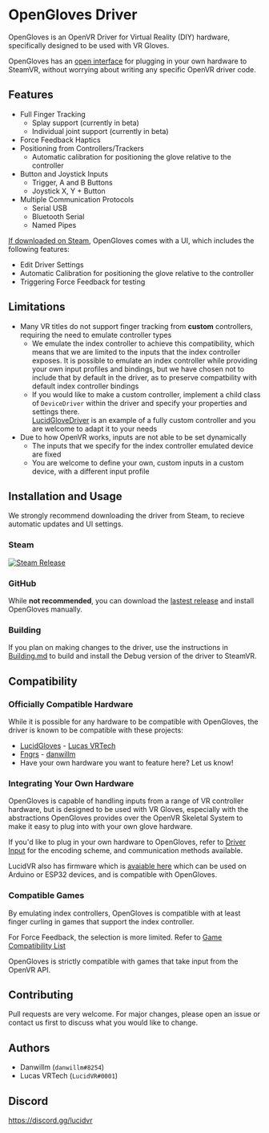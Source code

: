 # OpenGloves Driver

OpenGloves is an OpenVR Driver for Virtual Reality (DIY) hardware, specifically designed to be used with VR Gloves.

OpenGloves has an [open interface](https://github.com/LucidVR/opengloves-driver/wiki/Driver-Input) for plugging in your own hardware to SteamVR, without worrying about writing any specific OpenVR driver code.

## Features
* Full Finger Tracking
  * Splay support (currently in beta)
  * Individual joint support (currently in beta)
* Force Feedback Haptics
* Positioning from Controllers/Trackers
   * Automatic calibration for positioning the glove relative to the controller
* Button and Joystick Inputs
   * Trigger, A and B Buttons
   * Joystick X, Y + Button
* Multiple Communication Protocols
   * Serial USB
   * Bluetooth Serial
   * Named Pipes

[If downloaded on Steam](https://store.steampowered.com/app/1574050/OpenGloves), OpenGloves comes with a UI, which includes the following features:
* Edit Driver Settings
* Automatic Calibration for positioning the glove relative to the controller
* Triggering Force Feedback for testing

## Limitations
* Many VR titles do not support finger tracking from **custom** controllers, requiring the need to emulate controller types
   * We emulate the index controller to achieve this compatibility, which means that we are limited to the inputs that the index controller exposes. It is possible to emulate an index controller while providing your own input profiles and bindings, but we have chosen not to include that by default in the driver, as to preserve compatbility with default index controller bindings
   * If you would like to make a custom controller, implement a child class of `DeviceDriver` within the driver and specify your properties and settings there.  
[LucidGloveDriver](https://github.com/LucidVR/opengloves-driver/blob/develop/src/DeviceDriver/LucidGloveDriver.cpp) is an example of a fully custom controller and you are welcome to adapt it to your needs
* Due to how OpenVR works, inputs are not able to be set dynamically 
   * The inputs that we specify for the index controller emulated device are fixed
   * You are welcome to define your own, custom inputs in a custom device, with a different input profile

## Installation and Usage

We strongly recommend downloading the driver from Steam, to recieve automatic updates and UI settings.  

### Steam
[![Steam Release](https://cdn.discordapp.com/attachments/790676300552994826/845412304219537439/openglovessteam.png)](https://store.steampowered.com/app/1574050/OpenGloves)  

### GitHub
While **not recommended**, you can download the [lastest release](https://github.com/LucidVR/opengloves-driver/releases) and install OpenGloves manually.

### Building
If you plan on making changes to the driver, use the instructions in [Building.md](https://github.com/LucidVR/opengloves-driver/blob/develop/BUILDING.md) to build and install the Debug version of the driver to SteamVR.

## Compatibility
### Officially Compatible Hardware
While it is possible for any hardware to be compatible with OpenGloves, the driver is known to be compatible with these projects:

* [LucidGloves](https://github.com/LucidVR/lucidgloves) - [Lucas VRTech](https://github.com/lucas-vrtech)
* [Fngrs](https://github.com/danwillm/Fngrs/) - [danwillm](https://github.com/danwillm)
* Have your own hardware you want to feature here? Let us know!

### Integrating Your Own Hardware
OpenGloves is capable of handling inputs from a range of VR controller hardware, but is designed to be used with VR Gloves, especially with the abstractions OpenGloves provides over the OpenVR Skeletal System to make it easy to plug into with your own glove hardware.

If you'd like to plug in your own hardware to OpenGloves, refer to [Driver Input](https://github.com/LucidVR/opengloves-driver/wiki/Driver-Input) for the encoding scheme, and communication methods available.

LucidVR also has firmware which is [avaiable here](https://github.com/LucidVR/lucidgloves/tree/main/firmware/lucidgloves-firmware) which can be used on Arduino or ESP32 devices, and is compatible with OpenGloves.

### Compatible Games
By emulating index controllers, OpenGloves is compatible with at least finger curling in games that support the index controller.  

For Force Feedback, the selection is more limited. Refer to [Game Compatibility List](https://github.com/LucidVR/opengloves-driver/wiki/Game-Compatibility-List)  

OpenGloves is strictly compatible with games that take input from the OpenVR API.

## Contributing
Pull requests are very welcome. For major changes, please open an issue or contact us first to discuss what you would like to change.

## Authors

* Danwillm (`danwillm#8254`)
* Lucas VRTech (`LucidVR#0001`)

## Discord
https://discord.gg/lucidvr
